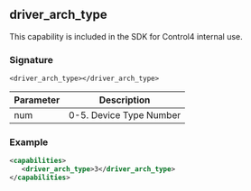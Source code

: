 ## driver\_arch\_type

This capability is included in the SDK for Control4 internal use.


### Signature

`<driver_arch_type></driver_arch_type>`


| Parameter | Description |
| --- | --- |
| num | 0-5. Device Type Number |


### Example

```xml
<capabilities>
   <driver_arch_type>3</driver_arch_type>
</capabilities>
```
